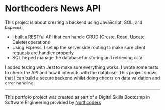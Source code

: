 # Northcoders News API

This project is about creating a backend using JavaScript, SQL, and Express. 
- I built a RESTful API that can handle CRUD (Create, Read, Update, Delete) operations
- Using Express, I set up the server side routing to make sure client requests are handled properly
- SQL helped manage the database for storing and retrieving data

I added testing with Jest to make sure everything works. I wrote some tests to check the API and how it interacts with the database. This project shows that I can build a secure backend whilst doing checks on data validation and error handling.

--- 

This portfolio project was created as part of a Digital Skills Bootcamp in Software Engineering provided by [Northcoders](https://northcoders.com/)
